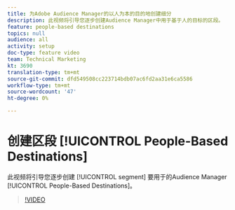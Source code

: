 ```yaml
---
title: 为Adobe Audience Manager的以人为本的目的地创建细分
description: 此视频将引导您逐步创建Audience Manager中用于基于人的目标的区段。
feature: people-based destinations
topics: null
audience: all
activity: setup
doc-type: feature video
team: Technical Marketing
kt: 3690
translation-type: tm+mt
source-git-commit: dfd549508cc223714bdb07ac6fd2aa31e6ca5586
workflow-type: tm+mt
source-wordcount: '47'
ht-degree: 0%

---
```



# 创建区段 [!UICONTROL People-Based Destinations]

此视频将引导您逐步创建 [!UICONTROL segment] 要用于的Audience Manager [!UICONTROL People-Based Destinations]。

>[!VIDEO](https://video.tv.adobe.com/v/29236/?quality=12)
